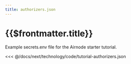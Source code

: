 ```yaml
---
title: authorizers.json
---
```


# {{$frontmatter.title}}

Example secrets.env file for the Airnode starter tutorial.

<<< @/docs/next/technology/code/tutorial-authorizers.json

